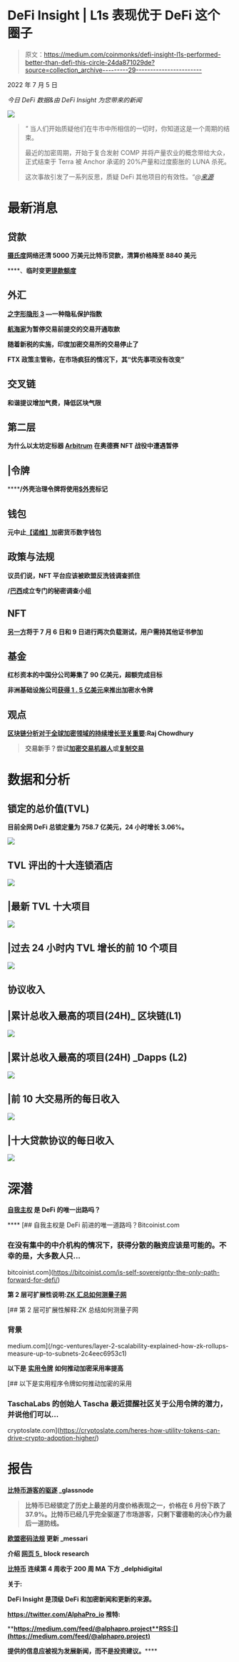 # DeFi Insight | L1s 表现优于 DeFi 这个圈子

> 原文：<https://medium.com/coinmonks/defi-insight-l1s-performed-better-than-defi-this-circle-24da871029de?source=collection_archive---------29----------------------->

2022 年 7 月 5 日

*今日 DeFi 数据&由 DeFi Insight 为您带来的新闻*

![](img/e8f16a8bb16e0bec29f465c4358a0fb3.png)

> *"* 当人们开始质疑他们在牛市中所相信的一切时，你知道这是一个周期的结束。
> 
> 最近的加密周期，开始于复合发射 COMP 并将产量农业的概念带给大众，正式结束于 Terra 被 Anchor 承诺的 20%产量和过度膨胀的 LUNA 杀死。
> 
> 这次事故引发了一系列反思，质疑 DeFi 其他项目的有效性。*“@*[*来源*](/dragonfly-research/defis-non-progress-this-cycle-ea322ad536dc)

# 最新消息

## 贷款

**[摄氏度](https://watcher.guru/news/celsius-network-pays-off-50-million-bitcoin-loan-liquidation-price-drops-to-8840)网络还清 5000 万美元比特币贷款，清算价格降至 8840 美元**

****、**临时变更[提款额度](https://coinloan.io/blog/temporary-change-in-withdrawal-limits/)**

## **外汇**

****[之字形隐形 3](https://blog.zigzag.exchange/zigzag-invisibl3-a-privacy-preserving-dex-bb335f17c0ce) —一种隐私保护指数****

******[航海家](https://cryptoslate.com/voyager-opens-withdrawals-for-transactions-submitted-prior-to-suspending-trading/)为暂停交易前提交的交易开通取款******

******随着新税的实施，印度加密交易所的交易停止了******

******FTX 政策主管称，在市场疯狂的情况下，其“优先事项没有改变”******

## ******交叉链******

******和谐提议增加气费，降低区块气限******

## ******第二层******

******为什么以太坊定标器 [Arbitrum](https://decrypt.co/104408/why-ethereum-scaler-arbitrum-hit-pause-on-odyssey-nft-campaign) 在奥德赛 NFT 战役中遭遇暂停******

## ******|令牌******

********/**外壳治理令牌将使用[$外壳](https://twitter.com/ShellProtocol/status/1543975592244101128?s=20&t=5Y87IOfIpqkK8K9_vME8eA)标记******

## ****钱包****

******元中止[【诺维】](https://9to5mac.com/2022/07/04/meta-novi-cryptocurrency-wallet/)加密货币数字钱包******

## ******政策与法规******

******议员们说，NFT 平台应该被欧盟反洗钱调查抓住******

********/**[巴西](https://news.bitcoin.com/brazil-creates-crypto-dedicated-investigation-unit/)成立专门的秘密调查小组******

## ****NFT****

******[另一方](https://twitter.com/OthersideMeta/status/1544023315160993793?s=20&t=w2RzcaZ8t_TUhAKuyueXMg)将于 7 月 6 日和 9 日进行两次负载测试，用户需持其他证书参加******

## ******基金******

******红杉资本的中国分公司筹集了 90 亿美元，超额完成目标******

******非洲基础设施公司[获得 1 . 5 亿美元](https://cointelegraph.com/news/african-infrastructure-firm-lands-150m-to-launch-crypto-water-token)来推出加密水令牌******

## ******观点******

********[区块链分析对于全球加密领域的持续增长至关重要](https://www.prweb.com/releases/blockchain_analytics_is_vital_for_sustaining_growth_in_the_global_crypto_sphere_raj_chowdhury/prweb18773019.htm):Raj Chowdhury********

> ******交易新手？尝试[加密交易机器人](/coinmonks/crypto-trading-bot-c2ffce8acb2a)或[复制交易](/coinmonks/top-10-crypto-copy-trading-platforms-for-beginners-d0c37c7d698c)******

# ******数据和分析******

## ******锁定的总价值(TVL)******

******目前全网 DeFi 总锁定量为 758.7 亿美元，24 小时增长 3.06%。******

******![](img/6514ae3336804eba0eff6a6d386170c1.png)******

## ******TVL 评出的十大连锁酒店******

******![](img/f6affa093b11109d07f7139a35ba6649.png)******

## ******|最新 TVL 十大项目******

******![](img/c75540599272220d4371ea4d5b9b0c00.png)******

## ******|过去 24 小时内 TVL 增长的前 10 个项目******

******![](img/03fca9801a2768b8f30dcc618872a3b6.png)******

## ******协议收入******

## ******|累计总收入最高的项目(24H)_ 区块链(L1)******

******![](img/afbec998922964945f83631e8d4e1bec.png)******

## ******|累计总收入最高的项目(24H) _Dapps (L2)******

******![](img/35a8a8586ed819070c5b51ca12cf5dcc.png)******

## ******|前 10 大交易所的每日收入******

******![](img/ccd3c78ede3761373832b4bfe9f6c483.png)******

## ******|十大贷款协议的每日收入******

******![](img/4660981c42756c86a91c914b2b78616a.png)******

# ******深潜******

********[**自我主权**](https://bitcoinist.com/is-self-sovereignty-the-only-path-forward-for-defi/) **是 DeFi 的唯一出路吗？**********

****[](https://bitcoinist.com/is-self-sovereignty-the-only-path-forward-for-defi/) [## 自我主权是 DeFi 前进的唯一道路吗？Bitcoinist.com

### 在没有集中的中介机构的情况下，获得分散的融资应该是可能的。不幸的是，大多数人只…

bitcoinist.com](https://bitcoinist.com/is-self-sovereignty-the-only-path-forward-for-defi/) 

**第 2 层可扩展性说明:**[**ZK 汇总如何测量子网**](/ngc-ventures/layer-2-scalability-explained-how-zk-rollups-measure-up-to-subnets-2c4eec6953c1)

[](/ngc-ventures/layer-2-scalability-explained-how-zk-rollups-measure-up-to-subnets-2c4eec6953c1) [## 第 2 层可扩展性解释:ZK 总结如何测量子网

### 背景

medium.com](/ngc-ventures/layer-2-scalability-explained-how-zk-rollups-measure-up-to-subnets-2c4eec6953c1) 

**以下是** [**实用令牌**](https://cryptoslate.com/heres-how-utility-tokens-can-drive-crypto-adoption-higher/) **如何推动加密采用率提高**

[](https://cryptoslate.com/heres-how-utility-tokens-can-drive-crypto-adoption-higher/) [## 以下是实用程序令牌如何推动加密的采用

### TaschaLabs 的创始人 Tascha 最近提醒社区关于公用令牌的潜力，并说他们可以…

cryptoslate.com](https://cryptoslate.com/heres-how-utility-tokens-can-drive-crypto-adoption-higher/) 

# 报告

**[**比特币游客的驱逐**](https://insights.glassnode.com/the-week-onchain-week-27-2022/) _glassnode**

> **比特币已经锁定了历史上最差的月度价格表现之一，价格在 6 月份下跌了 37.9%。比特币已经几乎完全驱逐了市场游客，只剩下霍德勒的决心作为最后一道防线。**

****[**欧盟密码法规**](https://messari.io/article/analyst-note-eu-crypto-regulation-update) **更新** _messari****

******介绍** [**网页 5**](https://www.theblockresearch.com/introducing-web-5-153433)_ block research****

******[**比特币**](https://members.delphidigital.io/reports/bitcoin-closes-4th-consecutive-week-beneath-200-weekly-ma) **连续第 4 周收于 200 周 MA 下方** _delphidigital******

******关于:******

****DeFi Insight 是顶级 DeFi 和加密新闻和更新的来源。****

******https://twitter.com/AlphaPro_io 推特:**[](https://twitter.com/AlphaPro_io)****

********https://medium.com/feed/@alphapro.project**RSS:[](https://medium.com/feed/@alphapro.project)******

******提供的信息应被视为发展新闻，而不是投资建议。**********